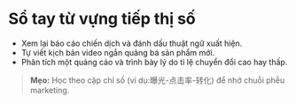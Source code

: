 # Sổ tay từ vựng tiếp thị số

- Xem lại báo cáo chiến dịch và đánh dấu thuật ngữ xuất hiện.
- Tự viết kịch bản video ngắn quảng bá sản phẩm mới.
- Phân tích một quảng cáo và trình bày lý do tỉ lệ chuyển đổi cao hay thấp.

> **Mẹo:** Học theo cặp chỉ số (ví dụ:曝光-点击率-转化) để nhớ chuỗi phễu marketing.
